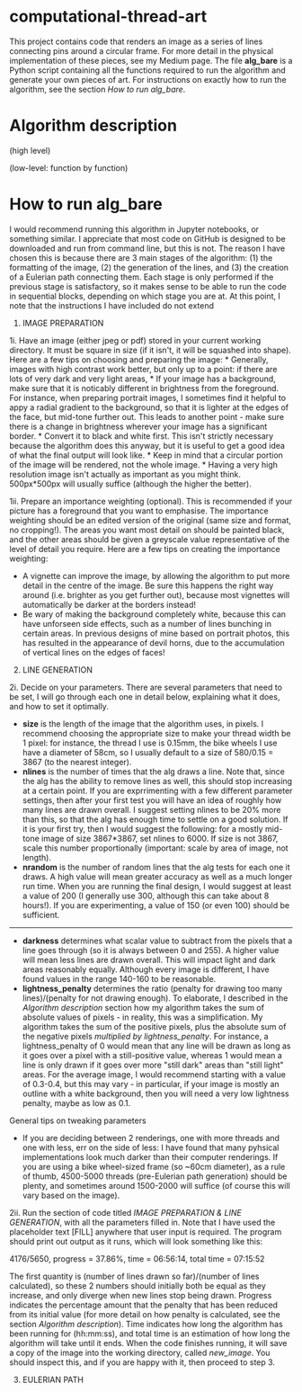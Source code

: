 # computational-thread-art

This project contains code that renders an image as a series of lines connecting pins around a circular frame. For more detail in the physical implementation of these pieces, see my Medium page. The file **alg_bare** is a Python script containing all the functions required to run the algorithm and generate your own pieces of art. For instructions on exactly how to run the algorithm, see the section *How to run alg_bare*.

# Algorithm description

(high level)

(low-level: function by function)


# How to run alg_bare

I would recommend running this algorithm in Jupyter notebooks, or something similar. I appreciate that most code on GitHub is designed to be downloaded and run from command line, but this is not. The reason I have chosen this is because there are 3 main stages of the algorithm: (1) the formatting of the image, (2) the generation of the lines, and (3) the creation of a Eulerian path connecting them. Each stage is only performed if the previous stage is satisfactory, so it makes sense to be able to run the code in sequential blocks, depending on which stage you are at. At this point, I note that the instructions I have included do not extend

1. IMAGE PREPARATION

  1i. Have an image (either jpeg or pdf) stored in your current working directory. It must be square in size (if it isn't, it will be squashed into shape). Here are a few tips on choosing and preparing the image:
    * Generally, images with high contrast work better, but only up to a point: if there are lots of very dark and very light areas, 
    * If your image has a background, make sure that it is noticably different in brightness from the foreground. For instance, when preparing portrait images, I sometimes find it helpful to appy a radial gradient to the background, so that it is lighter at the edges of the face, but mid-tone further out. This leads to another point - make sure there is a change in brightness wherever your image has a significant border.
    * Convert it to black and white first. This isn't strictly necessary because the algorithm does this anyway, but it is useful to get a good idea of what the final output will look like.
    * Keep in mind that a circular portion of the image will be rendered, not the whole image.
    * Having a very high resolution image isn't actually as important as you might think. 500px\*500px will usually suffice (although the higher the better).

  1ii. Prepare an importance weighting (optional). This is recommended if your picture has a foreground that you want to emphasise. The importance weighting should be an edited version of the original (same size and format, no cropping!). The areas you want most detail on should be painted black, and the other areas should be given a greyscale value representative of the level of detail you require. Here are a few tips on creating the importance weighting:
* A vignette can improve the image, by allowing the algorithm to put more detail in the centre of the image. Be sure this happens the right way around (i.e. brighter as you get further out), because most vignettes will automatically be darker at the borders instead!
* Be wary of making the background completely white, because this can have unforseen side effects, such as a number of lines bunching in certain areas. In previous designs of mine based on portrait photos, this has resulted in the appearance of devil horns, due to the accumulation of vertical lines on the edges of faces!

2. LINE GENERATION

2i. Decide on your parameters. There are several parameters that need to be set, I will go through each one in detail below, explaining what it does, and how to set it optimally.
* **size** is the length of the image that the algorithm uses, in pixels. I recommend choosing the appropriate size to make your thread width be 1 pixel: for instance, the thread I use is 0.15mm, the bike wheels I use have a diameter of 58cm, so I usually default to a size of 580/0.15 = 3867 (to the nearest integer).
* **nlines** is the number of times that the alg draws a line. Note that, since the alg has the ability to remove lines as well, this should stop increasing at a certain point. If you are exprrimenting with a few different parameter settings, then after your first test you will have an idea of roughly how many lines are drawn overall. I suggest setting nlines to be 20% more than this, so that the alg has enough time to settle on a good solution. If it is your first try, then I would suggest the following: for a mostly mid-tone image of size 3867\*3867, set nlines to 6000. If size is not 3867, scale this number proportionally (important: scale by area of image, not length).
* **nrandom** is the number of random lines that the alg tests for each one it draws. A high value will mean greater accuracy as well as a much longer run time. When you are running the final design, I would suggest at least a value of 200 (I generally use 300, although this can take about 8 hours!). If you are experimenting, a value of 150 (or even 100) should be sufficient.
* **
* **darkness** determines what scalar value to subtract from the pixels that a line goes through (so it is always between 0 and 255). A higher value will mean less lines are drawn overall. This will impact light and dark areas reasonably equally. Although every image is different, I have found values in the range 140-160 to be reasonable.
* **lightness_penalty** determines the ratio (penalty for drawing too many lines)/(penalty for not drawing enough). To elaborate, I described in the *Algorithm description* section how my algorithm takes the sum of absolute values of pixels - in reality, this was a simplification. My algorithm takes the sum of the positive pixels, plus the absolute sum of the negative pixels *multiplied by lightness_penalty*. For instance, a lightness_penalty of 0 would mean that any line will be drawn as long as it goes over a pixel with a still-positive value, whereas 1 would mean a line is only drawn if it goes over more "still dark" areas than "still light" areas. For the average image, I would recommend starting with a value of 0.3-0.4, but this may vary - in particular, if your image is mostly an outline with a white background, then you will need a very low lightness penalty, maybe as low as 0.1.

General tips on tweaking parameters
* If you are deciding between 2 renderings, one with more threads and one with less, err on the side of less: I have found that many pyhsical implementations look much darker than their computer renderings. If you are using a bike wheel-sized frame (so ~60cm diameter), as a rule of thumb, 4500-5000 threads (pre-Eulerian path generation) should be plenty, and sometimes around 1500-2000 will suffice (of course this will vary based on the image).

2ii. Run the section of code titled *IMAGE PREPARATION & LINE GENERATION*, with all the parameters filled in. Note that I have used the placeholder text \[FILL\] anywhere that user input is required. The program should print out output as it runs, which will look something like this:

4176/5650, progress = 37.86%, time = 06:56:14, total time = 07:15:52

The first quantity is (number of lines drawn so far)/(number of lines calculated), so these 2 numbers should initially both be equal as they increase, and only diverge when new lines stop being drawn. Progress indicates the percentage amount that the penalty that has been reduced from its initial value (for more detail on how penalty is calculated, see the section *Algorithm description*). Time indicates how long the algorithm has been running for (hh:mm:ss), and total time is an estimation of how long the algorithm will take until it ends. When the code finishes running, it will save a copy of the image into the working directory, called *new_image*. You should inspect this, and if you are happy with it, then proceed to step 3.

3. EULERIAN PATH



